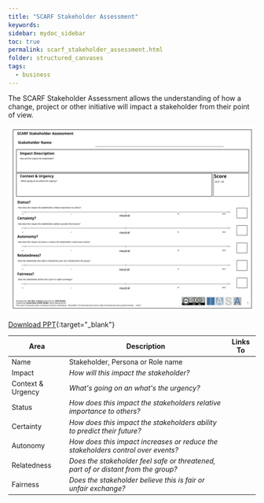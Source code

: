 ```yaml
---
title: "SCARF Stakeholder Assessment"
keywords: 
sidebar: mydoc_sidebar
toc: true
permalink: scarf_stakeholder_assessment.html
folder: structured_canvases
tags: 
  - business
---
```




The SCARF Stakeholder Assessment allows the understanding of how a change, project or other initiative will impact a stakeholder from their point of view.

![image001](media/scarf_stakeholder_assessment001.svg)

[Download PPT](media/ppt/scarf_stakeholder_assessment.ppt){:target="_blank"}

| Area | Description | Links To |
| --- | --- | --- |
| Name | Stakeholder, Persona or Role name |   |
| Impact | *How will this impact the stakeholder?* |   |
| Context & Urgency | *What's going on an what's the urgency?* |   |
| Status | *How does this impact the stakeholders relative importance to others?* |   |
| Certainty | *How does this impact the stakeholders ability to predict their future?* |   |
| Autonomy | *How does this impact increases or reduce the stakeholders control over events?* |   |
| Relatedness | *Does the stakeholder feel safe or threatened, part of or distant from the group?* |   |
| Fairness | *Does the stakeholder believe this is fair or unfair exchange?* |   |